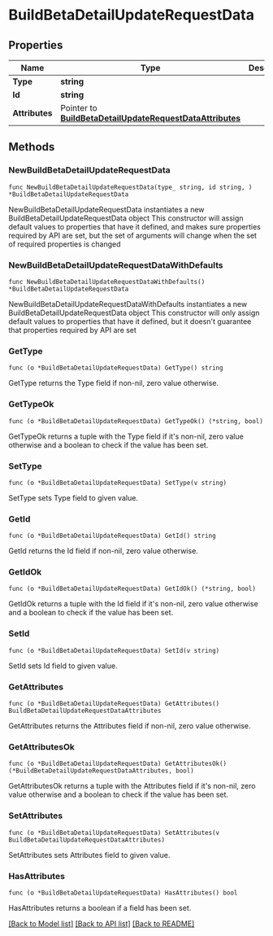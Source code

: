 # BuildBetaDetailUpdateRequestData

## Properties

Name | Type | Description | Notes
------------ | ------------- | ------------- | -------------
**Type** | **string** |  | 
**Id** | **string** |  | 
**Attributes** | Pointer to [**BuildBetaDetailUpdateRequestDataAttributes**](BuildBetaDetailUpdateRequest_data_attributes.md) |  | [optional] 

## Methods

### NewBuildBetaDetailUpdateRequestData

`func NewBuildBetaDetailUpdateRequestData(type_ string, id string, ) *BuildBetaDetailUpdateRequestData`

NewBuildBetaDetailUpdateRequestData instantiates a new BuildBetaDetailUpdateRequestData object
This constructor will assign default values to properties that have it defined,
and makes sure properties required by API are set, but the set of arguments
will change when the set of required properties is changed

### NewBuildBetaDetailUpdateRequestDataWithDefaults

`func NewBuildBetaDetailUpdateRequestDataWithDefaults() *BuildBetaDetailUpdateRequestData`

NewBuildBetaDetailUpdateRequestDataWithDefaults instantiates a new BuildBetaDetailUpdateRequestData object
This constructor will only assign default values to properties that have it defined,
but it doesn't guarantee that properties required by API are set

### GetType

`func (o *BuildBetaDetailUpdateRequestData) GetType() string`

GetType returns the Type field if non-nil, zero value otherwise.

### GetTypeOk

`func (o *BuildBetaDetailUpdateRequestData) GetTypeOk() (*string, bool)`

GetTypeOk returns a tuple with the Type field if it's non-nil, zero value otherwise
and a boolean to check if the value has been set.

### SetType

`func (o *BuildBetaDetailUpdateRequestData) SetType(v string)`

SetType sets Type field to given value.


### GetId

`func (o *BuildBetaDetailUpdateRequestData) GetId() string`

GetId returns the Id field if non-nil, zero value otherwise.

### GetIdOk

`func (o *BuildBetaDetailUpdateRequestData) GetIdOk() (*string, bool)`

GetIdOk returns a tuple with the Id field if it's non-nil, zero value otherwise
and a boolean to check if the value has been set.

### SetId

`func (o *BuildBetaDetailUpdateRequestData) SetId(v string)`

SetId sets Id field to given value.


### GetAttributes

`func (o *BuildBetaDetailUpdateRequestData) GetAttributes() BuildBetaDetailUpdateRequestDataAttributes`

GetAttributes returns the Attributes field if non-nil, zero value otherwise.

### GetAttributesOk

`func (o *BuildBetaDetailUpdateRequestData) GetAttributesOk() (*BuildBetaDetailUpdateRequestDataAttributes, bool)`

GetAttributesOk returns a tuple with the Attributes field if it's non-nil, zero value otherwise
and a boolean to check if the value has been set.

### SetAttributes

`func (o *BuildBetaDetailUpdateRequestData) SetAttributes(v BuildBetaDetailUpdateRequestDataAttributes)`

SetAttributes sets Attributes field to given value.

### HasAttributes

`func (o *BuildBetaDetailUpdateRequestData) HasAttributes() bool`

HasAttributes returns a boolean if a field has been set.


[[Back to Model list]](../README.md#documentation-for-models) [[Back to API list]](../README.md#documentation-for-api-endpoints) [[Back to README]](../README.md)


